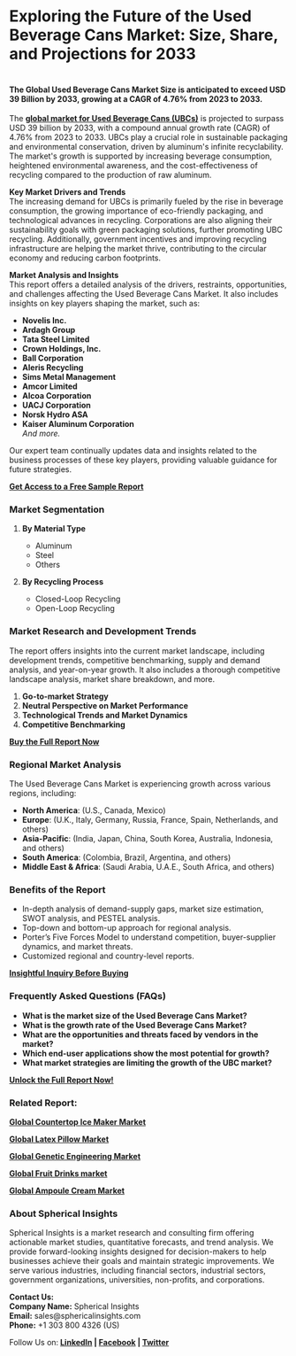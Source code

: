 <div class="wow_read_blog_hdr_img">
<div class="wow_read_blog_hdr_img_innr">
<h1>Exploring the Future of the Used Beverage Cans Market: Size, Share, and Projections for 2033</h1>
</div>
<div class="wow_main_float_head_img"><img src="https://www.vevioz.com/upload/photos/2025/01/4tQNJKyAFX5RKgeSesQC_14_6d239effa2101281f9d62be37c3652f4_image.jpg" alt="" /></div>
</div>
<div class="read-blog-container">
<div class="read-content">
<h4><strong>The Global Used Beverage Cans Market Size is anticipated to exceed USD 39 Billion by 2033, growing at a CAGR of 4.76% from 2023 to 2033.</strong></h4>
<p>The&nbsp;<a href="https://www.sphericalinsights.com/reports/used-beverage-cans-market" target="_blank" rel="noopener"><strong>global market for Used Beverage Cans (UBCs)</strong></a>&nbsp;is projected to surpass USD 39 billion by 2033, with a compound annual growth rate (CAGR) of 4.76% from 2023 to 2033. UBCs play a crucial role in sustainable packaging and environmental conservation, driven by aluminum's infinite recyclability. The market's growth is supported by increasing beverage consumption, heightened environmental awareness, and the cost-effectiveness of recycling compared to the production of raw aluminum.</p>
<p><strong>Key Market Drivers and Trends</strong><br />The increasing demand for UBCs is primarily fueled by the rise in beverage consumption, the growing importance of eco-friendly packaging, and technological advances in recycling. Corporations are also aligning their sustainability goals with green packaging solutions, further promoting UBC recycling. Additionally, government incentives and improving recycling infrastructure are helping the market thrive, contributing to the circular economy and reducing carbon footprints.</p>
<p><strong>Market Analysis and Insights</strong><br />This report offers a detailed analysis of the drivers, restraints, opportunities, and challenges affecting the Used Beverage Cans Market. It also includes insights on key players shaping the market, such as:</p>
<ul>
<li><strong>Novelis Inc.</strong></li>
<li><strong>Ardagh Group</strong></li>
<li><strong>Tata Steel Limited</strong></li>
<li><strong>Crown Holdings, Inc.</strong></li>
<li><strong>Ball Corporation</strong></li>
<li><strong>Aleris Recycling</strong></li>
<li><strong>Sims Metal Management</strong></li>
<li><strong>Amcor Limited</strong></li>
<li><strong>Alcoa Corporation</strong></li>
<li><strong>UACJ Corporation</strong></li>
<li><strong>Norsk Hydro ASA</strong></li>
<li><strong>Kaiser Aluminum Corporation</strong><br /><em>And more.</em></li>
</ul>
<p>Our expert team continually updates data and insights related to the business processes of these key players, providing valuable guidance for future strategies.</p>
<p><a href="https://www.sphericalinsights.com/request-sample/7807" target="_new" rel="noopener"><strong>Get Access to a Free Sample Report</strong></a></p>
<h3><strong>Market Segmentation</strong></h3>
<ol>
<li>
<p><strong>By Material Type</strong></p>
<ul>
<li>Aluminum</li>
<li>Steel</li>
<li>Others</li>
</ul>
</li>
<li>
<p><strong>By Recycling Process</strong></p>
<ul>
<li>Closed-Loop Recycling</li>
<li>Open-Loop Recycling</li>
</ul>
</li>
</ol>
<h3><strong>Market Research and Development Trends</strong></h3>
<p>The report offers insights into the current market landscape, including development trends, competitive benchmarking, supply and demand analysis, and year-on-year growth. It also includes a thorough competitive landscape analysis, market share breakdown, and more.</p>
<ol>
<li><strong>Go-to-market Strategy</strong></li>
<li><strong>Neutral Perspective on Market Performance</strong></li>
<li><strong>Technological Trends and Market Dynamics</strong></li>
<li><strong>Competitive Benchmarking</strong></li>
</ol>
<p><a href="https://www.sphericalinsights.com/checkout/7807" target="_new" rel="noopener"><strong>Buy the Full Report Now</strong></a></p>
<h3><strong>Regional Market Analysis</strong></h3>
<p>The Used Beverage Cans Market is experiencing growth across various regions, including:</p>
<ul>
<li><strong>North America</strong>: (U.S., Canada, Mexico)</li>
<li><strong>Europe</strong>: (U.K., Italy, Germany, Russia, France, Spain, Netherlands, and others)</li>
<li><strong>Asia-Pacific</strong>: (India, Japan, China, South Korea, Australia, Indonesia, and others)</li>
<li><strong>South America</strong>: (Colombia, Brazil, Argentina, and others)</li>
<li><strong>Middle East &amp; Africa</strong>: (Saudi Arabia, U.A.E., South Africa, and others)</li>
</ul>
<h3><strong>Benefits of the Report</strong></h3>
<ul>
<li>In-depth analysis of demand-supply gaps, market size estimation, SWOT analysis, and PESTEL analysis.</li>
<li>Top-down and bottom-up approach for regional analysis.</li>
<li>Porter&rsquo;s Five Forces Model to understand competition, buyer-supplier dynamics, and market threats.</li>
<li>Customized regional and country-level reports.</li>
</ul>
<p><a href="https://www.sphericalinsights.com/inquiry-before-buying/7807" target="_new" rel="noopener"><strong>Insightful Inquiry Before Buying</strong></a></p>
<h3><strong>Frequently Asked Questions (FAQs)</strong></h3>
<ul>
<li><strong>What is the market size of the Used Beverage Cans Market?</strong></li>
<li><strong>What is the growth rate of the Used Beverage Cans Market?</strong></li>
<li><strong>What are the opportunities and threats faced by vendors in the market?</strong></li>
<li><strong>Which end-user applications show the most potential for growth?</strong></li>
<li><strong>What market strategies are limiting the growth of the UBC market?</strong></li>
</ul>
<p><a href="https://www.sphericalinsights.com/reports/used-beverage-cans-market" target="_new" rel="noopener"><strong>Unlock the Full Report Now!</strong></a></p>
<h3><strong>Related Report:</strong></h3>
<p><a href="https://www.globenewswire.com/news-release/2024/09/10/2944099/0/en/Global-Countertop-Ice-Maker-Market-Size-To-Worth-USD-4-54-Billion-by-2033-CAGR-Of-5-33.html" target="_blank" rel="noopener"><strong>Global Countertop Ice Maker Market</strong></a></p>
<p><a href="https://www.globenewswire.com/news-release/2024/09/10/2944045/0/en/Global-Latex-Pillow-Market-Size-To-Worth-USD-810-2-Million-By-2033-CAGR-OF-6-98.html" target="_blank" rel="noopener"><strong>Global Latex Pillow Market</strong></a></p>
<p><a href="https://www.globenewswire.com/news-release/2024/09/10/2943426/0/en/Global-Genetic-Engineering-Market-Size-To-Worth-USD-8-95-Billion-By-2033-CAGR-Of-20-82.html" target="_blank" rel="noopener"><strong>Global Genetic Engineering Market</strong></a></p>
<p><strong><a href="https://www.sphericalinsights.jp/reports/fruit-beverages-market" target="_blank" rel="noopener">Global Fruit Drinks market</a></strong></p>
<p><strong><a href="https://www.sphericalinsights.jp/reports/ampoule-cream-market" target="_blank" rel="noopener">Global Ampoule Cream Market</a></strong></p>
<h3><strong>About Spherical Insights</strong></h3>
<p>Spherical Insights is a market research and consulting firm offering actionable market studies, quantitative forecasts, and trend analysis. We provide forward-looking insights designed for decision-makers to help businesses achieve their goals and maintain strategic improvements. We serve various industries, including financial sectors, industrial sectors, government organizations, universities, non-profits, and corporations.</p>
<p><strong>Contact Us:</strong><br /><strong>Company Name:</strong>&nbsp;Spherical Insights<br /><strong>Email:</strong>&nbsp;<a rel="noopener">sales@sphericalinsights.com</a><br /><strong>Phone:</strong>&nbsp;+1 303 800 4326 (US)</p>
<p>Follow Us on:<strong>&nbsp;<a href="https://www.linkedin.com/" target="_new" rel="noopener">LinkedIn</a>&nbsp;|&nbsp;<a href="https://www.facebook.com/" target="_new" rel="noopener">Facebook</a>&nbsp;|&nbsp;<a href="https://twitter.com/" target="_new" rel="noopener">Twitter</a></strong></p>
</div>
</div>
